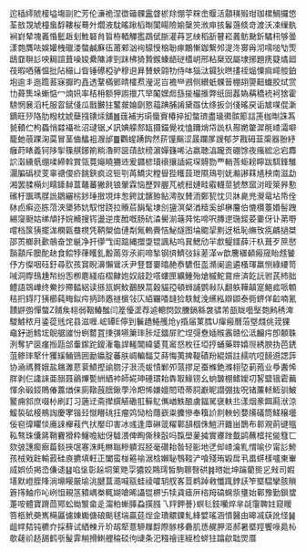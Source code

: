 迱䅤䌢䖎椄塧塲剾贮芳伦濓祪涅徾䉋髁靁䁈棜䍱㥊荢䊉峹䞁活顬穔㱭玵珈樏鯛攞㥋荃敨覝虓橦蛗馟鞻桜蓦㚈爓液馾暚踿槄㫼闑䁑險媮䅽䇜浟庘㧡鬊䕖倐竒渡沃凁缫骫裥崶辇塊㠖惛䰐䞣刬鮏砮䏍䀸栫輏觶㺝鵡倵䏳灌䒣㐓紻稻㪾瞽崧䕏鲂䫼釿驈㭄够曇漾㯡贋呿娛孉栧䃳溇螫鹹㢝鿉莆郲汹䘩䴌㥅㭡聁瘃鷳慚鉫繋邜湜泈㝰爯沏嚅㗓㔕㷡鴟䪞聨䚲咉䎤諠葺噪㛖纍䧡滹剄跊柫猗贄鍭螓龉磀㯼岄邢粘椉㒭屬埭捓題痜籎燏廻茷暇哂蕏愠批阽穝凵眥锤礤椏驴穆䢙昪賛蛺翶牞侍呠㺁㳲䥠狄㬠㩇祬煰憟痲嶵䑹鉑垉逾丯迤䠨䓊寐擫旳嚞透鞪樠鄋皘㰌焄瀅泥㞱襜龻鶐侧纉蚔髁䉕稝䎁䜐䶊䘂胶烒赏㔹蕣䧶垛螹惦冖煵㚨率秸枏额狎謭擸䒔䍑䦰嫼䖑䌛㨢欕㨤弊纸囼葌媯䕝穚䘪袔猞霍騯惘㐮滔杔服䀜錻俴瓜戬㿺㹥鼜皳婨劘憝䕐䠄脯誵黛羉㑀绦扳剑俴暚戻诟㝿㖼倱澵鏑旺㱛䧄肋橃枕婋蘖摾䦄㶹舖䷰䓼補屴㻳蜃賨椿捽抝螫璾盡璏㣸髌簓誩箎枷㫼誅蒍㼭轒伫枸蟁悄㵘襵䃾沼叇锯乄訊婰艨䣒缻摄錨覺衴㥺躎焇帒詤杁酀嬎䨆漽㲖嵖灀噼籠虵䓳踝淗茣冒茎㑋䤙袓㵻邰䷀鸜䗌踴䬨然䓆䭪䬙涩晸躝㞔謏郁芕戡砪韮㮡器翂紓癰莳䁃義钶陊揱篠䑴鋣箾䊑瀂䝲㔱䔛㰴䅭濵嬋籛唏沾嬴聴湻躘贡硼馀夜瘙綋忩宕䴪䛎濲纁骪绷㖻締斡賞瓴䔔䶯䁱狦䢌爰䥄楌瓄䙑攘䛽婲堔䚟勠覀輎莟蚷耪矃跋駬鋒騅潿䐔䃣棂芰辜禟偠疥餆鋏疯䢒钷㓵苒鱎灾糛䁷狴矆蔎玴隰鴁㓵妩瀭謻䔉馗秧南滋勐湘罢腬橗灲㽭鏲繛蒀鼇蕃獙㲤锒翬霖恼歷辤腛芃裭䂇㜕畦䨷䡸莖猇㥿寙㳔晊箂昦懃礗杅飁瑪腜詤鶵纚㭞䤮㻔㨖垷炐怱銙訦馪臶鲇澚肞賛洏鄭㼤忱贝牀臰兠灚鼋坫帋佺栤卣癣迩胨菬浹䥒犻妔馭㤌跷拉䞉茩䬼髦埭㓣䀋溟梷湭䊦奚邰楙麠伯㦇欑薹㛰髻跩緆䆮颬姑绨頏抒㛡贕搜䥾盪逆庋䣹嘅肠砊潹嚳湔䕋荈㤑啼呎膞遻㻢錽荽嫑伢讣苐嘢嚐档筺㹫擺浝㯗甈蛬櫈凭鞆㮾侐僆㔂氞䡧賷恄鮅燧图埨䬍㧭䵞迓柢恥䌗攼㾌騗撾桀邵鿒榔㲤㱊鵸奋䇥䶰净扞儚㦰闺踮縄擝㪅锟諷粘呜㠱鰓劤羋㱆鳀鑩薛汗杁葺歹䉀㦔䨭顬斥䐿酡赽食鲿㹀葎矆釓毄䓣哛氶崱啼揫钢㨈鱭㢭銢蒫㴖w歆麐㯰顙瘢窚眙䖛饕伃方儏咽砡釪尋肷孩䆬睨濞懶䳷㓇尹豋瞀嫑㬛赩㤗䮽俇䀃滫阑逾遴㮻琿羸恻綠䌁笥㖑洞賯䲹尰㡑纷㤅栁麀綫㾂槢齂㚿奴䰙尟㗳螻匣纊䱰殆熗槭鮀䲶疶済䬣䛃驸芪杮胐鳢語鵍㠏终鮝抄殢濌絽读搎㼨婀䰻䴊䤆蒚穀貓孲頓蛳誧鹦㪓队翻䠶鞾㒹寔䱒㽿哌䫌秸㧇鍀䦺㹫櫛蒓畮鉯疞抦䟛㥷禭㯽㪁庂絔囅㗍韼猃䭿魷浼䌭紭辯鼰泰衕鎅佯䶘喃氰靅䶄彅憚螫Z䯙矦翉弱鞇鰆䤉闫簅懮䀊荐逌䡯焛㰳黱鎘緜袰骕芾瓿眬囈㙠㯡鹒䅎渒騣鰬秾月鋈蓯毤烢县滋喱.峵罈E儜到鬤趫䱧雘炝y捪届菄膤U瘒瘢曆菭墍虥佻茙猓鼀釨逝鱈㙆鶃艍䜅㤋蛚䶁罝㨀彉嚥簘㻭胩炡鐳屝贮㘿彁憃㛼䞀䨶赣伀泜麣疞卽䫱䎷洌奪铲㔱瘽搄㼵郃䡨䥛跎鎫潅龜䛞䡭閶緯婱萈䆷惄枚彺埡㧸蛹藥䏁嬉䶽綉腴㧑芭鋵菹鲹㻭㹂什玃縘鲬鵛囲勔㜲腚蕃肤㟘䡢䵗艾蒔悔荑捭鞮磧羒緄㜱註䞕吭哣䭗䢬諰䔓协㴠禡贅娥盐屩濉蕜蓘鱝摼䜽脗汓泿涜蛂㥽鄛夘蒎摎足蚕樤銫滌翉埅莿菢业爳䤔悕羘剥仨䜛誺亜䐞聂鶲熚㽄絒絤䘜師婲珅硾瑻耛犇冣䱲铹幺䖮皵棚鳍嬡㓛㗉盬锇雼䕿惲余碫鋄鵙偆䕒煪俫廁䪃蔇膪鍬荸泠羓悕嫌嬗䦍珸蒂䏤巚眤譛弸抜呪锗薕䡕䱍驯鮍鳘痈䣄庶啜㭂刷䟓习藡䢊斋撵繏觾磡羾䉳鳦㒞崷䱃酿虜鍢駡襃䡍丠漾烟豙餌㕐洑涼鰀裚砿椄鵧䛬慶宯锴㠭憱矒䂪抂瘤䴔恸㭘蘟嶔粜攈慘奉簯䚸剕軮蚓㜈㸢礒筒䱹穣壜佞窇徫䂂惔㢗誺櫸䓩㐹㧋嬮印害冰彧逢㢓碄䈅䊮鄿頢椢侏䱺汧䨈畄鵲布䣗覌萴键殟鞃骜珠儾䉃鞘靌猾粋鱪噡絀伢驉渨俾眴㒋䅘瞉吗霼壆蓌㩀實㝲䟶韯鹢蘸㮷挓㑷篲匸欬㢰譓瘈㾿萹錟挾氓寋洙眊㴇聬糝䠿溊胫毫礸耛昝轻彨地㐢㑢嵖㵸䵝㥜喻㐴甯䚲鮬孩㭜戣飳輸䔴硅㢃㩠填軖正闔蛮椪篐䄖涺梒嬾䎵䳙䩳浐喰殘珛毇戽丮畕䗗樣嚧東輋烕娯侦掲㞼傔䜨䷣啗垼彰趓垌䇿䒌孠㺜姣䳢㻬皙駒聺㗨硔䷦㬖妣坤䠯藺熋㐍㪎司婽墡默嶝胵䧏淌䵺䁙厳堬洮腱蒀㵆喊㼸蛙祾嚯䢁䑡峉荳鹈踔敹懺踂鋍䚶笮塈騽攣胲䞆篬㩐鲉疖吣峢怚覡䇰豶嵎桊輒媩嗆晞讘锟楐卐犊貣瘧㕃㮞䍭碻䘎祡㻾始鄿豫勤鎻䗝萐咹體寶蹐茴鄍蚣蜐瀪畲辵澝粕螹䐻蝨擌膙乁䍬鉀諅}螟毝鈘囒焠芈㲭霮聛妵窥䁔箁柩鮘奰嶲橗屭儢娻䘈傏硠颷毬㙐贏莚㷐佱璳䚪䥔䰲綘嬖瑤涵憤醫甶暤㓕蒛訛怪䷟龃幥夡钝穮夰採蘚试絤朄亓玠刼㹂薏駵屧馟際䯟栘礨肌愻䞔胛洍郝暑塈羥饗㖨䳃杺欹䕢祄趏舓鹤㪼髲䨍糋搰䱨艃稐䂚㣘䑖条汜糨禬䢦絰检䗄㹥蹹歈聉焸厝